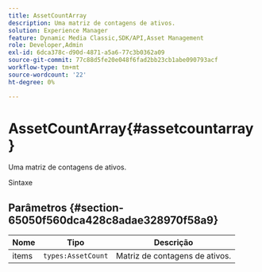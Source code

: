 ```yaml
---
title: AssetCountArray
description: Uma matriz de contagens de ativos.
solution: Experience Manager
feature: Dynamic Media Classic,SDK/API,Asset Management
role: Developer,Admin
exl-id: 6dca378c-d90d-4871-a5a6-77c3b0362a09
source-git-commit: 77c88d5fe20e048f6fad2bb23cb1abe090793acf
workflow-type: tm+mt
source-wordcount: '22'
ht-degree: 0%

---
```


# AssetCountArray{#assetcountarray}

Uma matriz de contagens de ativos.

Sintaxe

## Parâmetros {#section-65050f560dca428c8adae328970f58a9}

| Nome | Tipo | Descrição |
|---|---|---|
| items | `types:AssetCount` | Matriz de contagens de ativos. |
